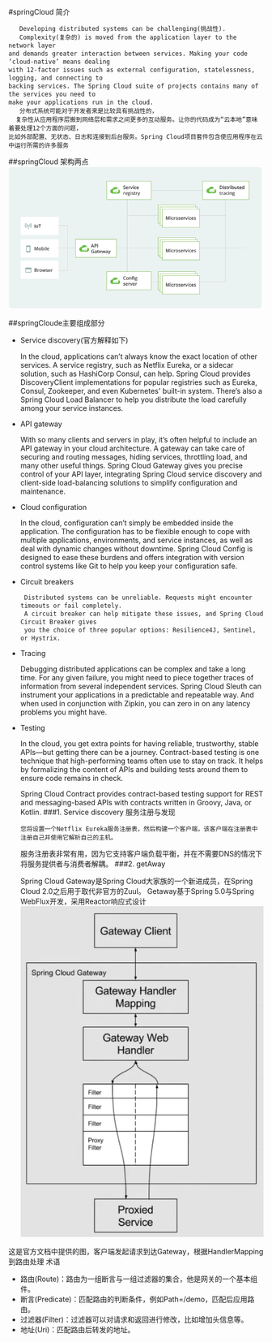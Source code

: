 #springCloud
简介

       Developing distributed systems can be challenging(挑战性). 
       Complexity(复杂的) is moved from the application layer to the network layer 
    and demands greater interaction between services. Making your code ‘cloud-native’ means dealing 
    with 12-factor issues such as external configuration, statelessness, logging, and connecting to 
    backing services. The Spring Cloud suite of projects contains many of the services you need to 
    make your applications run in the cloud.
       分布式系统可能对于开发者来是比较具有挑战性的，
      复杂性从应用程序层搬到网络层和需求之间更多的互动服务。让你的代码成为“云本地”意味着要处理12个方面的问题，
    比如外部配置、无状态、日志和连接到后台服务。Spring Cloud项目套件包含使应用程序在云中运行所需的许多服务
##springCloud 架构两点
 ![](./img/1.jpg)

##springCloude主要组成部分
* Service discovery(官方解释如下)


    In the cloud, applications can’t always know the exact location of other services. 
    A service registry, such as Netflix Eureka, or a sidecar solution, such as HashiCorp Consul, can help. 
    Spring Cloud provides DiscoveryClient implementations for popular registries such as Eureka, Consul, Zookeeper, and even Kubernetes' built-in system. 
    There’s also a Spring Cloud Load Balancer to help you distribute the load carefully among your service instances.
* API gateway


    With so many clients and servers in play, it’s often helpful to include an API gateway in your cloud architecture. 
    A gateway can take care of securing and routing messages, hiding services, throttling load, and many other useful things. 
    Spring Cloud Gateway gives you precise control of your API layer,
    integrating Spring Cloud service discovery and client-side load-balancing solutions to simplify configuration and maintenance.  

* Cloud configuration


     In the cloud, configuration can’t simply be embedded inside the application.
     The configuration has to be flexible enough to cope with multiple applications, environments, 
     and service instances, as well as deal with dynamic changes without downtime. 
     Spring Cloud Config is designed to ease these burdens 
     and offers integration with version control systems like Git to help you keep your configuration safe.
* Circuit breakers

       Distributed systems can be unreliable. Requests might encounter timeouts or fail completely.
       A circuit breaker can help mitigate these issues, and Spring Cloud Circuit Breaker gives 
       you the choice of three popular options: Resilience4J, Sentinel, or Hystrix.
* Tracing
    

    Debugging distributed applications can be complex and take a long time. For any given failure, 
    you might need to piece together traces of information from several independent services.
     Spring Cloud Sleuth can instrument your applications in a predictable and repeatable way. 
     And when used in conjunction with Zipkin, you can zero in on any latency problems you might have.
* Testing


    In the cloud, you get extra points for having reliable, trustworthy, stable APIs—but getting there can be a journey.
    Contract-based testing is one technique that high-performing teams often use to stay on track. 
    It helps by formalizing the content of APIs and building tests around them to ensure code remains in check.
    
    Spring Cloud Contract provides contract-based testing support for REST and messaging-based APIs with contracts written in Groovy, Java, or Kotlin.
###1. Service discovery 服务注册与发现
    
      您将设置一个Netflix Eureka服务注册表，然后构建一个客户端，该客户端在注册表中注册自己并使用它解析自己的主机。
    服务注册表非常有用，因为它支持客户端负载平衡，并在不需要DNS的情况下将服务提供者与消费者解耦。
###2.  getAway
    
    Spring Cloud Gateway是Spring Cloud大家族的一个新进成员，在Spring Cloud 2.0之后用于取代非官方的Zuul。
    Getaway基于Spring 5.0与Spring WebFlux开发，采用Reactor响应式设计
 ![](./img/2.png)
 
 这是官方文档中提供的图，客户端发起请求到达Gateway，根据HandlerMapping到路由处理
 术语
 * 路由(Route)：路由为一组断言与一组过滤器的集合，他是网关的一个基本组件。
 * 断言(Predicate)：匹配路由的判断条件，例如Path=/demo，匹配后应用路由。
 * 过滤器(Filter)：过滤器可以对请求和返回进行修改，比如增加头信息等。
 * 地址(Uri)：匹配路由后转发的地址。 

